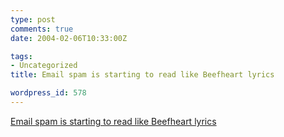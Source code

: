```yaml
---
type: post
comments: true
date: 2004-02-06T10:33:00Z

tags:
- Uncategorized
title: Email spam is starting to read like Beefheart lyrics

wordpress_id: 578
---
```


[Email spam is starting to read like Beefheart lyrics](http://www.kottke.org/04/02/nuance-hunch)
